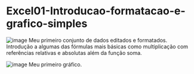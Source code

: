 # Excel01-Introducao-formatacao-e-grafico-simples

![image](https://github.com/dsCarneiro/Excel01-Introducao-formatacao-e-grafico-simples/assets/148643524/47458729-c190-40d3-9c43-c2919234df02)
Meu primeiro conjunto de dados editados e formatados. Introdução a algumas das fórmulas mais básicas como multiplicação com referências relativas e absolutas além da função soma.

![image](https://github.com/dsCarneiro/Excel01-Introducao-formatacao-e-grafico-simples/assets/148643524/7a5e9f9d-e4fc-4515-943e-f1701d44cef0)
Meu primeiro gráfico.
